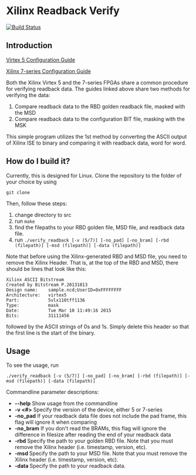 # Xilinx Readback Verify
[![Build Status](https://travis-ci.org/lukehsiao/Xilinx_Readback_Verify.svg?branch=master)](https://travis-ci.org/lukehsiao/Xilinx_Readback_Verify)

## Introduction

[Virtex 5 Configuration Guide](http://www.xilinx.com/support/documentation/user_guides/ug191.pdf)

[Xilinx 7-series Configuration Guide](http://www.xilinx.com/support/documentation/user_guides/ug470_7Series_Config.pdf)

Both the Xilinx Virtex 5 and the 7-series FPGAs share a common procedure for verifying readback data. The guides linked above share two methods for verifying the data: 
  1. Compare readback data to the RBD golden readback file, masked with the MSD
  2. Compare readback data to the configuration BIT file, masking with the MSK

This simple program utilizes the 1st method by converting the ASCII output of Xilinx ISE to binary and comparing it with readback data, word for word.

## How do I build it?
Currently, this is designed for Linux. Clone the repository to the folder of your choice by using
```
git clone 
```
Then, follow these steps:  
  1. change directory to src
  2. run ```make```
  3. find the filepaths to your RBD golden file, MSD file, and readback data file.
  4. run ```./verify_readback [-v (5/7)] [-no_pad] [-no_bram] [-rbd (filepath)] [-msd (filepath)] [-data (filepath)]```

Note that before using the Xilinx-generated RBD and MSD file, you need to remove the Xilinx Header. That is, at the top of the RBD and MSD, there should be lines that look like this:
```
Xilinx ASCII Bitstream
Created by Bitstream P.20131013
Design name: 	sample.ncd;UserID=0xFFFFFFFF
Architecture:	virtex5
Part:        	5vlx110tff1136
Type:        	mask
Date:        	Tue Mar 10 11:49:16 2015
Bits:        	31111456
```
followed by the ASCII strings of 0s and 1s. Simply delete this header so that the first line is the start of the binary.

## Usage
To see the usage, run
```
./verify_readback [-v (5/7)] [-no_pad] [-no_bram] [-rbd (filepath)] [-msd (filepath)] [-data (filepath)]
```
Commandline parameter descriptions:
* **--help** Show usage from the commandline
* **-v <#>** Specify the version of the device, either 5 or 7-series
* **-no_pad** If your readback data file does not include the pad frame, this flag will ignore it when comparing
* **-no_bram** If you don't read the BRAMs, this flag will ignore the difference in filesize after reading the end of your readback data
* **-rbd <path>** Specify the path to your golden RBD file. Note that you must remove the Xilinx header (i.e. timestamp, version, etc).
* **-msd <path>** Specify the path to your MSD file. Note that you must remove the Xilinx header (i.e. timestamp, version, etc).
* **-data <path>** Specify the path to your readback data.

